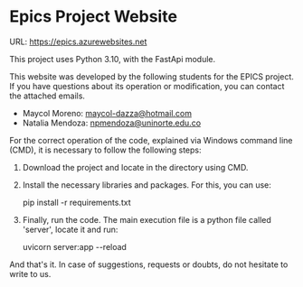 # Epics Project Website
 
URL: https://epics.azurewebsites.net

This project uses Python 3.10, with the FastApi module. 

This website was developed by the following students for the EPICS project. If you have questions about its operation or modification, you can contact the attached emails.

- Maycol Moreno: maycol-dazza@hotmail.com
- Natalia Mendoza: npmendoza@uninorte.edu.co

For the correct operation of the code, explained via Windows command line (CMD), it is necessary to follow the following steps:

1. Download the project and locate in the directory using CMD.

2. Install the necessary libraries and packages. For this, you can use:

   pip install -r requirements.txt
   
3. Finally, run the code. The main execution file is a python file called 'server', locate it and run:

   uvicorn server:app --reload
   
And that's it. In case of suggestions, requests or doubts, do not hesitate to write to us.
